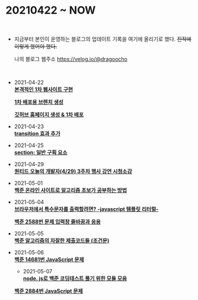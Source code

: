 # 20210422 ~ NOW

<br>

- 지금부터 본인이 운영하는 블로그의 업데이트 기록을 여기에 올리기로 했다. ~~진작에 이렇게 했어야 했다.~~
  
  나의 블로그 웹주소
  https://velog.io/@dragoocho

<br>

- 2021-04-22     
  [**본격적인 1차 웹사이트 구현**](https://velog.io/@dragoocho/%EB%B3%B8%EA%B2%A9%EC%A0%81%EC%9D%B8-1%EC%B0%A8-%EC%9B%B9%EC%82%AC%EC%9D%B4%ED%8A%B8-%EA%B5%AC%ED%98%84)

  [**1차 배포용 브렌치 생성**](https://velog.io/@dragoocho/1%EC%B0%A8-%EB%B0%B0%ED%8F%AC%EC%9A%A9-%EB%B8%8C%EB%A0%8C%EC%B9%98-%EC%83%9D%EC%84%B1)

  [**깃허브 홈페이지 생성 & 1차 배포**](https://velog.io/@dragoocho/%EA%B9%83%ED%97%88%EB%B8%8C-%ED%99%88%ED%8E%98%EC%9D%B4%EC%A7%80-%EC%83%9D%EC%84%B1-1%EC%B0%A8-%EB%B0%B0%ED%8F%AC)

- 2021-04-23     
  [**transition 효과 추가**](https://velog.io/@dragoocho/transition-%ED%9A%A8%EA%B3%BC-%EC%B6%94%EA%B0%80)

- 2021-04-25     
  [**section: 일반 구획 요소**](https://velog.io/@dragoocho/section-%EC%9D%BC%EB%B0%98-%EA%B5%AC%ED%9A%8D-%EC%9A%94%EC%86%8C)

- 2021-04-29     
  [**원티드 오늘의 개발자(4/29) 3주차 행사 강연 시청소감**](https://velog.io/@dragoocho/%EC%98%A4%EB%8A%98%EC%9D%98-%EA%B0%9C%EB%B0%9C%EC%9E%90429-3%EC%A3%BC%EC%B0%A8-%ED%96%89%EC%82%AC-%EA%B0%95%EC%97%B0-%EC%8B%9C%EC%B2%AD%EC%86%8C%EA%B0%90)

- 2021-05-01     
  [**백준 온라인 사이트로 알고리즘 초보가 공부하는 방법**](https://velog.io/@dragoocho/%EB%B0%B1%EC%A4%80-%EC%98%A8%EB%9D%BC%EC%9D%B8-%EC%82%AC%EC%9D%B4%ED%8A%B8%EB%A1%9C-%EC%95%8C%EA%B3%A0%EB%A6%AC%EC%A6%98-%EA%B3%B5%EB%B6%80%ED%95%98%EB%8A%94-%EB%B0%A9%EB%B2%95)

- 2021-05-04     
  [**브라우저에서 특수문자를 출력할려면? -javascript 템플릿 리터럴-**](https://velog.io/@dragoocho/%EB%B8%8C%EB%9D%BC%EC%9A%B0%EC%A0%80%EC%97%90%EC%84%9C-%ED%8A%B9%EC%88%98%EB%AC%B8%EC%9E%90%EB%A5%BC-%EC%B6%9C%EB%A0%A5%ED%95%A0%EB%A0%A4%EB%A9%B4-javascript-%ED%85%9C%ED%94%8C%EB%A6%BF-%EB%A6%AC%ED%84%B0%EB%9F%B4-)

  [**백준 2588번 문제 입력창 줄바꿈과 응용**](https://velog.io/@dragoocho/%EB%B0%B1%EC%A4%80-2588%EB%B2%88-%EB%AC%B8%EC%A0%9C-%EC%9E%85%EB%A0%A5%EC%B0%BD-%EC%A4%84%EB%B0%94%EA%BF%88%EA%B3%BC-%EC%9D%91%EC%9A%A9)

- 2021-05-05     
  [**백준 알고리즘의 자잘한 제출코드들 (조건문)**](https://velog.io/@dragoocho/%EB%B0%B1%EC%A4%80-%EC%95%8C%EA%B3%A0%EB%A6%AC%EC%A6%98-%EC%9E%90%EC%9E%98%ED%95%9C-%EB%AC%B8%EC%A0%9C%EB%93%A4#%EB%B0%B1%EC%A4%80-2753%EB%B2%88-javascript-%EB%AC%B8%EC%A0%9C)

- 2021-05-06    
  [**백준 14681번 JavaScript 문제**](https://velog.io/@dragoocho/%EB%B0%B1%EC%A4%80-14681%EB%B2%88-JavaScript)

  - 2021-05-07    
  [**node. js로 백준 코딩테스트 풀기 위한 모듈 모음**](https://velog.io/@dragoocho/node.-js%EB%A1%9C-%EB%B0%B1%EC%A4%80-%EC%BD%94%EB%94%A9%ED%85%8C%EC%8A%A4%ED%8A%B8-%ED%92%80%EA%B8%B0-%EC%9C%84%ED%95%9C-%EB%AA%A8%EB%93%88-%EB%AA%A8%EC%9D%8C)

  [**백준 2884번 JavaScript 문제**](https://velog.io/@dragoocho/%EB%B0%B1%EC%A4%80-2884%EB%B2%88-JavaScript-%EB%AC%B8%EC%A0%9C)
